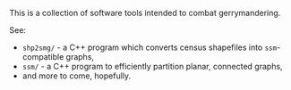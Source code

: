 This is a collection of software tools intended to combat gerrymandering.

See:
* `shp2smg/` - a C++ program which converts census shapefiles into `ssm`-
  compatible graphs,
* `ssm/` - a C++ program to efficiently partition planar, connected graphs,
* and more to come, hopefully.
